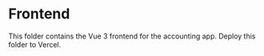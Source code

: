 # Frontend

This folder contains the Vue 3 frontend for the accounting app. Deploy this folder to Vercel.
